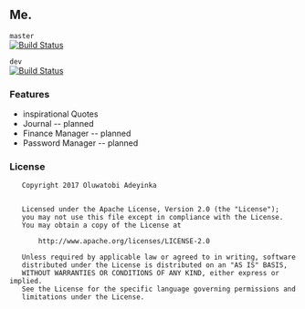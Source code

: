 ## Me.

```master```   
[![Build Status](https://travis-ci.org/EtherealT/me.-android.svg?branch=master)](https://travis-ci.org/EtherealT/me.-android)

```dev```   
[![Build Status](https://travis-ci.org/EtherealT/me.-android.svg?branch=dev)](https://travis-ci.org/EtherealT/me.-android)

### Features
* inspirational Quotes
* Journal -- planned
* Finance Manager -- planned
* Password Manager -- planned

### License

```
   Copyright 2017 Oluwatobi Adeyinka

   
   Licensed under the Apache License, Version 2.0 (the "License");
   you may not use this file except in compliance with the License.
   You may obtain a copy of the License at

       http://www.apache.org/licenses/LICENSE-2.0

   Unless required by applicable law or agreed to in writing, software
   distributed under the License is distributed on an "AS IS" BASIS,
   WITHOUT WARRANTIES OR CONDITIONS OF ANY KIND, either express or implied.
   See the License for the specific language governing permissions and
   limitations under the License.
```